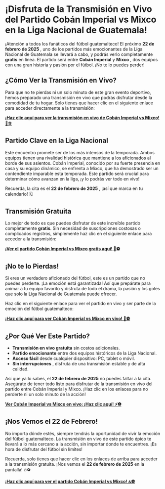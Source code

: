# ¡Disfruta de la Transmisión en Vivo del Partido Cobán Imperial vs Mixco en la Liga Nacional de Guatemala!

¡Atención a todos los fanáticos del fútbol guatemalteco! El próximo **22 de febrero de 2025** , uno de los partidos más emocionantes de la Liga Nacional de Guatemala se llevará a cabo, y podrás verlo completamente **gratis** en línea. El partido será entre **Cobán Imperial** y **Mixco** , dos equipos con una gran historia y pasión por el fútbol. ¡No te lo puedes perder!

## ¿Cómo Ver la Transmisión en Vivo?

Para que no te pierdas ni un solo minuto de este gran evento deportivo, hemos preparado una transmisión en vivo que podrás disfrutar desde la comodidad de tu hogar. Solo tienes que hacer clic en el siguiente enlace para acceder directamente a la transmisión:

[**¡Haz clic aquí para ver la transmisión en vivo de Cobán Imperial vs Mixco!** 🎥⚽](https://tinyurl.com/livestreamfreeo?st=Cob%C3%A1n+Imperial+vs+Mixco&si=gh)

## Partido Clave en la Liga Nacional

Este encuentro promete ser de los más intensos de la temporada. Ambos equipos tienen una rivalidad histórica que mantiene a los aficionados al borde de sus asientos. Cobán Imperial, conocido por su fuerte presencia en casa y su equipo dinámico, se enfrenta a Mixco, que ha demostrado ser un contendiente imparable esta temporada. Este partido será crucial para determinar cómo avanzan en la liga, ¡y lo podrás ver todo en vivo!

Recuerda, la cita es el **22 de febrero de 2025** , ¡así que marca en tu calendario! 🗓️

## Transmisión Gratuita

Lo mejor de todo es que puedes disfrutar de este increíble partido completamente **gratis**. Sin necesidad de suscripciones costosas o complicados registros, simplemente haz clic en el siguiente enlace para acceder a la transmisión:

[**¡Ver el partido Cobán Imperial vs Mixco gratis aquí! 🎉⚽**](https://tinyurl.com/livestreamfreeo?st=Cob%C3%A1n+Imperial+vs+Mixco&si=gh)

## ¡No te lo Pierdas!

Si eres un verdadero aficionado del fútbol, este es un partido que no puedes perderte. ¡La emoción está garantizada! Así que prepárate para animar a tu equipo favorito y disfruta de todo el drama, la pasión y los goles que solo la Liga Nacional de Guatemala puede ofrecer.

Haz clic en el siguiente enlace para ver el partido en vivo y ser parte de la emoción del fútbol guatemalteco:

[**¡Haz clic aquí para ver Cobán Imperial vs Mixco en vivo! 🔴⚽**](https://tinyurl.com/livestreamfreeo?st=Cob%C3%A1n+Imperial+vs+Mixco&si=gh)

## ¿Por Qué Ver Este Partido?

- **Transmisión en vivo gratuita** sin costos adicionales.
- **Partido emocionante** entre dos equipos históricos de la Liga Nacional.
- **Acceso fácil** desde cualquier dispositivo: PC, tablet o móvil.
- **Sin interrupciones** , disfruta de una transmisión estable y de alta calidad.

Así que ya lo sabes, el **22 de febrero de 2025** no puedes faltar a la cita. Asegúrate de tener todo listo para disfrutar de la transmisión en vivo del partido entre Cobán Imperial y Mixco. ¡Haz clic en los enlaces para no perderte ni un solo minuto de la acción!

[**Ver Cobán Imperial vs Mixco en vivo: ¡Haz clic aquí! ⚡️⚽**](https://tinyurl.com/livestreamfreeo?st=Cob%C3%A1n+Imperial+vs+Mixco&si=gh)

## ¡Nos Vemos el 22 de Febrero!

No importa dónde estés, siempre tendrás la oportunidad de vivir la emoción del fútbol guatemalteco. La transmisión en vivo de este partido épico te llevará a lo más cercano a la acción, sin importar donde te encuentres. ¡Es hora de disfrutar del fútbol sin límites!

Recuerda, solo tienes que hacer clic en los enlaces de arriba para acceder a la transmisión gratuita. ¡Nos vemos el **22 de febrero de 2025** en la pantalla! 🔥⚽

[**¡Haz clic aquí para ver el partido Cobán Imperial vs Mixco! 🔝⚽**](https://tinyurl.com/livestreamfreeo?st=Cob%C3%A1n+Imperial+vs+Mixco&si=gh)
